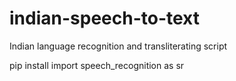 # indian-speech-to-text
Indian language recognition and transliterating script

pip install import speech_recognition as sr
